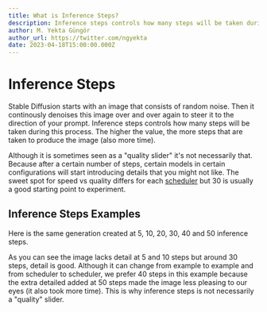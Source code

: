 ```yaml
---
title: What is Inference Steps?
description: Inference steps controls how many steps will be taken during the generation process. Learn more about it in our guide.
author: M. Yekta Güngör
author_url: https://twitter.com/ngyekta
date: 2023-04-18T15:00:00.000Z
---
```


<script>
  import Cards from '$components/docs/Cards.svelte';
  import Card from '$components/docs/Card.svelte';
</script>

# Inference Steps

Stable Diffusion starts with an image that consists of random noise. Then it continously denoises this image over and over again to steer it to the direction of your prompt. Inference steps controls how many steps will be taken during this process. The higher the value, the more steps that are taken to produce the image (also more time).

Although it is sometimes seen as a "quality slider" it's not necessarily that. Because after a certain number of steps, certain models in certain configurations will start introducing details that you might not like. The sweet spot for speed vs quality differs for each [scheduler](/guide/generation-settings/scheduler) but 30 is usually a good starting point to experiment.

## Inference Steps Examples

Here is the same generation created at 5, 10, 20, 30, 40 and 50 inference steps.

<Cards>
  <Card title="Inference Steps 5" src="https://ba.stablecog.com/guide/generation-settings/inference_steps_5.jpg" width="1024" height="1536"/>
  <Card title="Inference Steps 10" src="https://ba.stablecog.com/guide/generation-settings/inference_steps_10.jpg" width="1024" height="1536"/>
  <Card title="Inference Steps 20" src="https://ba.stablecog.com/guide/generation-settings/inference_steps_20.jpg" width="1024" height="1536"/>
  <Card title="Inference Steps 30" src="https://ba.stablecog.com/guide/generation-settings/inference_steps_30.jpg" width="1024" height="1536"/>
  <Card title="Inference Steps 40" src="https://ba.stablecog.com/guide/generation-settings/inference_steps_40.jpg" width="1024" height="1536"/>
  <Card title="Inference Steps 50" src="https://ba.stablecog.com/guide/generation-settings/inference_steps_50.jpg" width="1024" height="1536"/>
</Cards>

As you can see the image lacks detail at 5 and 10 steps but around 30 steps, detail is good. Although it can change from example to example and from scheduler to scheduler, we prefer 40 steps in this example because the extra detailed added at 50 steps made the image less pleasing to our eyes (it also took more time). This is why inference steps is not necessarily a "quality" slider.
